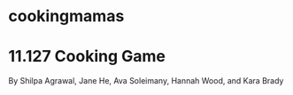# cookingmamas
11.127 Cooking Game
=======
By Shilpa Agrawal, Jane He, Ava Soleimany, Hannah Wood, and Kara Brady
